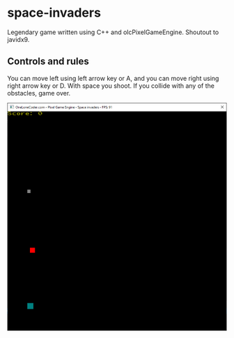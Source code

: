 # space-invaders
Legendary game written using C++ and olcPixelGameEngine. Shoutout to javidx9.
## Controls and rules
You can move left using left arrow key or A, and you can move right using right arrow key or D.
With space you shoot. If you collide with any of the obstacles, game over.

![picture](resources/image.png)
